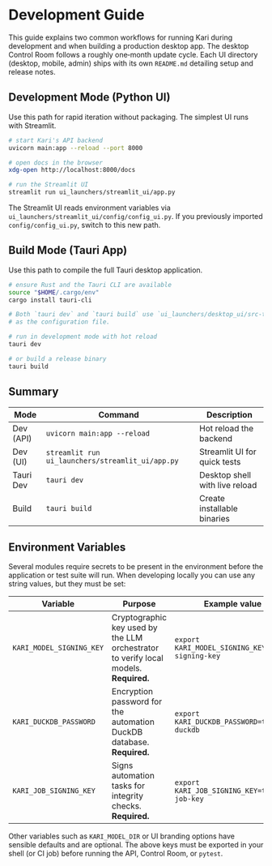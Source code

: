 # Development Guide

This guide explains two common workflows for running Kari during development and when building a production desktop app.
The desktop Control Room follows a roughly one‑month update cycle.
Each UI directory (desktop, mobile, admin) ships with its own `README.md` detailing setup and release notes.

## Development Mode (Python UI)

Use this path for rapid iteration without packaging. The simplest UI runs with Streamlit.

```bash
# start Kari's API backend
uvicorn main:app --reload --port 8000

# open docs in the browser
xdg-open http://localhost:8000/docs

# run the Streamlit UI
streamlit run ui_launchers/streamlit_ui/app.py
```
The Streamlit UI reads environment variables via
`ui_launchers/streamlit_ui/config/config_ui.py`.
If you previously imported `config/config_ui.py`, switch to this new path.

## Build Mode (Tauri App)

Use this path to compile the full Tauri desktop application.

```bash
# ensure Rust and the Tauri CLI are available
source "$HOME/.cargo/env"
cargo install tauri-cli

# Both `tauri dev` and `tauri build` use `ui_launchers/desktop_ui/src-tauri/tauri.config.json`
# as the configuration file.

# run in development mode with hot reload
tauri dev

# or build a release binary
tauri build
```

## Summary

| Mode          | Command                             | Description                         |
| ------------- | ----------------------------------- | ----------------------------------- |
| Dev (API)     | `uvicorn main:app --reload`         | Hot reload the backend              |
| Dev (UI)      | `streamlit run ui_launchers/streamlit_ui/app.py` | Streamlit UI for quick tests        |
| Tauri Dev     | `tauri dev`                         | Desktop shell with live reload      |
| Build         | `tauri build`                       | Create installable binaries         |

## Environment Variables

Several modules require secrets to be present in the environment before the
application or test suite will run. When developing locally you can use any
string values, but they must be set:

| Variable | Purpose | Example value |
| -------- | ------- | ------------- |
| `KARI_MODEL_SIGNING_KEY` | Cryptographic key used by the LLM orchestrator to verify local models. **Required.** | `export KARI_MODEL_SIGNING_KEY=test-signing-key` |
| `KARI_DUCKDB_PASSWORD` | Encryption password for the automation DuckDB database. **Required.** | `export KARI_DUCKDB_PASSWORD=test-duckdb` |
| `KARI_JOB_SIGNING_KEY` | Signs automation tasks for integrity checks. **Required.** | `export KARI_JOB_SIGNING_KEY=test-job-key` |

Other variables such as `KARI_MODEL_DIR` or UI branding options have sensible
defaults and are optional. The above keys must be exported in your shell (or CI
job) before running the API, Control Room, or `pytest`.

